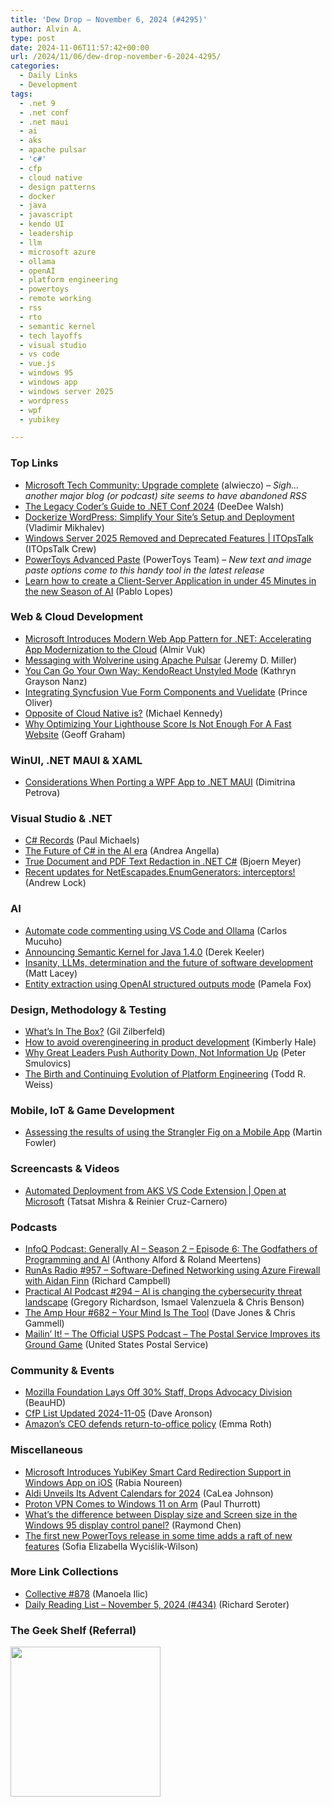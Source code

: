 ```yaml
---
title: 'Dew Drop – November 6, 2024 (#4295)'
author: Alvin A.
type: post
date: 2024-11-06T11:57:42+00:00
url: /2024/11/06/dew-drop-november-6-2024-4295/
categories:
  - Daily Links
  - Development
tags:
  - .net 9
  - .net conf
  - .net maui
  - ai
  - aks
  - apache pulsar
  - 'c#'
  - cfp
  - cloud native
  - design patterns
  - docker
  - java
  - javascript
  - kendo UI
  - leadership
  - llm
  - microsoft azure
  - ollama
  - openAI
  - platform engineering
  - powertoys
  - remote working
  - rss
  - rto
  - semantic kernel
  - tech layoffs
  - visual studio
  - vs code
  - vue.js
  - windows 95
  - windows app
  - windows server 2025
  - wordpress
  - wpf
  - yubikey

---
```

### <a name="top"></a>Top Links

  * <a href="https://techcommunity.microsoft.com/blog/weeklyroundupblog/microsoft-tech-community-upgrade-complete/4286874" target="_blank" rel="noopener">Microsoft Tech Community: Upgrade complete</a> (alwieczo) _&#8211; Sigh… another major blog (or podcast) site seems to have abandoned RSS_
  * <a href="https://www.mobilize.net/blog/the-legacy-coders-guide-to-.net-conf-2024" target="_blank" rel="noopener">The Legacy Coder&#8217;s Guide to .NET Conf 2024</a> (DeeDee Walsh)
  * <a href="https://www.docker.com/blog/how-to-dockerize-wordpress/" target="_blank" rel="noopener">Dockerize WordPress: Simplify Your Site’s Setup and Deployment</a> (Vladimir Mikhalev)
  * <a href="http://www.youtube.com/watch?v=e2-Cp7LImq8" target="_blank" rel="noopener">Windows Server 2025 Removed and Deprecated Features | ITOpsTalk</a> (ITOpsTalk Crew)
  * <a href="https://learn.microsoft.com/en-us/windows/powertoys/advanced-paste" target="_blank" rel="noopener">PowerToys Advanced Paste</a> (PowerToys Team) &#8211; _New text and image paste options come to this handy tool in the latest release_
  * <a href="https://devblogs.microsoft.com/visualstudio/learn-how-to-create-a-client-server-application-in-under-45-minutes-in-the-new-season-of-ai/" target="_blank" rel="noopener">Learn how to create a Client-Server Application in under 45 Minutes in the new Season of AI</a> (Pablo Lopes)



### <a name="web"></a>Web & Cloud Development

  * <a href="https://www.infoq.com/news/2024/11/modern-web-app-dotnet/?utm_campaign=infoq_content&utm_source=infoq&utm_medium=feed&utm_term=global" target="_blank" rel="noopener">Microsoft Introduces Modern Web App Pattern for .NET: Accelerating App Modernization to the Cloud</a> (Almir Vuk)
  * <a href="https://jeremydmiller.com/2024/11/05/messaging-with-wolverine-using-apache-pulsar/" target="_blank" rel="noopener">Messaging with Wolverine using Apache Pulsar</a> (Jeremy D. Miller)
  * <a href="https://www.telerik.com/blogs/you-can-go-your-own-way-kendoreact-unstyled-mode" target="_blank" rel="noopener">You Can Go Your Own Way: KendoReact Unstyled Mode</a> (Kathryn Grayson Nanz)
  * <a href="https://www.syncfusion.com/blogs/post/vue-form-components-and-vuelidate?utm_source=alvinashcraft&utm_medium=email&utm_campaign=alvinashcraft_blog_edmnov24" target="_blank" rel="noopener">Integrating Syncfusion Vue Form Components and Vuelidate</a> (Prince Oliver)
  * <a href="https://mkennedy.codes/posts/opposite-of-cloud-native-is-stack-native/" target="_blank" rel="noopener">Opposite of Cloud Native is?</a> (Michael Kennedy)
  * <a href="https://smashingmagazine.com/2024/11/why-optimizing-lighthouse-score-not-enough-fast-website/" target="_blank" rel="noopener">Why Optimizing Your Lighthouse Score Is Not Enough For A Fast Website</a> (Geoff Graham)



### <a name="silverlight"></a>WinUI, .NET MAUI & XAML

  * <a href="https://www.telerik.com/blogs/considerations-when-porting-wpf-app-net-maui" target="_blank" rel="noopener">Considerations When Porting a WPF App to .NET MAUI</a> (Dimitrina Petrova)



### <a name="dotnet"></a>Visual Studio & .NET

  * <a href="https://pmichaels.net/csharp-records/" target="_blank" rel="noopener">C# Records</a> (Paul Michaels)
  * <a href="https://podcasters.spotify.com/pod/show/productivecsharp/episodes/The-Future-of-C-in-the-AI-era-e2qjval" target="_blank" rel="noopener">The Future of C# in the AI era</a> (Andrea Angella)
  * <a href="https://www.textcontrol.com/blog/2024/11/05/true-document-and-pdf-text-redaction-in-net-c-sharp/" target="_blank" rel="noopener">True Document and PDF Text Redaction in .NET C#</a> (Bjoern Meyer)
  * <a href="https://andrewlock.net/recent-updates-for-netescapades-enumgenerators-interceptors/" target="_blank" rel="noopener">Recent updates for NetEscapades.EnumGenerators: interceptors!</a> (Andrew Lock)



### AI

  * <a href="https://blog.logrocket.com/automate-code-commenting-using-vs-code-ollama/" target="_blank" rel="noopener">Automate code commenting using VS Code and Ollama</a> (Carlos Mucuho)
  * <a href="https://devblogs.microsoft.com/semantic-kernel/announcing-semantic-kernel-for-java-1-4-0/" target="_blank" rel="noopener">Announcing Semantic Kernel for Java 1.4.0</a> (Derek Keeler)
  * <a href="https://www.mrlacey.com/2024/11/insanity-llms-determination-and-future.html" target="_blank" rel="noopener">Insanity, LLMs, determination and the future of software development</a> (Matt Lacey)
  * <a href="http://blog.pamelafox.org/2024/11/entity-extraction-using-openai.html" target="_blank" rel="noopener">Entity extraction using OpenAI structured outputs mode</a> (Pamela Fox)



### <a name="design"></a>Design, Methodology & Testing

  * <a href="https://www.everydayunittesting.com/2024/11/whats-in-the-box.html" target="_blank" rel="noopener">What’s In The Box?</a> (Gil Zilberfeld)
  * <a href="https://blog.logrocket.com/product-management/overengineering-product-development/" target="_blank" rel="noopener">How to avoid overengineering in product development</a> (Kimberly Hale)
  * <a href="https://dotneteers.net/why-great-leaders-push-authority-down-not-information-up/" target="_blank" rel="noopener">Why Great Leaders Push Authority Down, Not Information Up</a> (Peter Smulovics)
  * <a href="https://thenewstack.io/the-birth-and-continuing-evolution-of-platform-engineering/" target="_blank" rel="noopener">The Birth and Continuing Evolution of Platform Engineering</a> (Todd R. Weiss)



### <a name="mobile"></a>Mobile, IoT & Game Development

  * <a href="https://martinfowler.com/articles/strangler-fig-mobile-apps.html#Results" target="_blank" rel="noopener">Assessing the results of using the Strangler Fig on a Mobile App</a> (Martin Fowler)



### <a name="videos"></a>Screencasts & Videos

  * <a href="http://www.youtube.com/watch?v=h3mbOFbZDJI" target="_blank" rel="noopener">Automated Deployment from AKS VS Code Extension | Open at Microsoft</a> (Tatsat Mishra & Reinier Cruz-Carnero)



### <a name="podcasts"></a>Podcasts

  * <a href="https://www.infoq.com/podcasts/generally-ai-godfathers-programming-ai/" target="_blank" rel="noopener">InfoQ Podcast: Generally AI &#8211; Season 2 &#8211; Episode 6: The Godfathers of Programming and AI</a> (Anthony Alford & Roland Meertens)
  * <a href="https://runasradio.com/Shows/Show/957" target="_blank" rel="noopener">RunAs Radio #957 &#8211; Software-Defined Networking using Azure Firewall with Aidan Finn</a> (Richard Campbell)
  * <a href="https://changelog.com/practicalai/294" target="_blank" rel="noopener">Practical AI Podcast #294 &#8211; AI is changing the cybersecurity threat landscape</a> (Gregory Richardson, Ismael Valenzuela & Chris Benson)
  * <a href="https://theamphour.com/682-your-mind-is-the-tool/" target="_blank" rel="noopener">The Amp Hour #682 – Your Mind Is The Tool</a> (Dave Jones & Chris Gammell)
  * <a href="https://podcasts.apple.com/us/podcast/the-postal-service-improves-its-ground-game/id1587184784?i=1000675787442" target="_blank" rel="noopener">Mailin’ It! &#8211; The Official USPS Podcast &#8211; The Postal Service Improves its Ground Game</a> (United States Postal Service)



### <a name="events"></a>Community & Events

  * <a href="https://tech.slashdot.org/story/24/11/05/2039228/mozilla-foundation-lays-off-30-staff-drops-advocacy-division?utm_source=rss1.0mainlinkanon&utm_medium=feed" target="_blank" rel="noopener">Mozilla Foundation Lays Off 30% Staff, Drops Advocacy Division</a> (BeauHD)
  * <a href="https://www.codosaur.us/blog/cfp-list-updated-2024-11-05" target="_blank" rel="noopener">CfP List Updated 2024-11-05</a> (Dave Aronson)
  * <a href="https://www.theverge.com/2024/11/5/24289159/amazon-ceo-andy-jassy-defends-return-to-office-policy" target="_blank" rel="noopener">Amazon’s CEO defends return-to-office policy</a> (Emma Roth)



### <a name="misc"></a>Miscellaneous

  * <a href="https://petri.com/yubikey-smart-card-redirection-windows-app-ios/" target="_blank" rel="noopener">Microsoft Introduces YubiKey Smart Card Redirection Support in Windows App on iOS</a> (Rabia Noureen)
  * <a href="https://www.mentalfloss.com/aldi-advent-calendars-2024?utm_source=RSS" target="_blank" rel="noopener">Aldi Unveils Its Advent Calendars for 2024</a> (CaLea Johnson)
  * <a href="https://www.thurrott.com/mobile/copilot-pc/312599/proton-vpn-comes-to-windows-11-on-arm" target="_blank" rel="noopener">Proton VPN Comes to Windows 11 on Arm</a> (Paul Thurrott)
  * <a href="https://devblogs.microsoft.com/oldnewthing/20241105-00/?p=110472" target="_blank" rel="noopener">What’s the difference between Display size and Screen size in the Windows 95 display control panel?</a> (Raymond Chen)
  * <a href="https://betanews.com/2024/11/06/the-first-new-powertoys-release-in-some-time-adds-a-raft-of-new-features/" target="_blank" rel="noopener">The first new PowerToys release in some time adds a raft of new features</a> (Sofia Elizabella Wyciślik-Wilson)



### <a name="links"></a>More Link Collections

  * <a href="https://tympanus.net/codrops/collective/collective-878/" target="_blank" rel="noopener">Collective #878</a> (Manoela Ilic)
  * <a href="http://seroter.com/2024/11/05/daily-reading-list-november-5-2024-434/" target="_blank" rel="noopener">Daily Reading List – November 5, 2024 (#434)</a> (Richard Seroter)



### <a name="shelf"></a>The Geek Shelf (Referral)

<a href="https://www.amazon.com/dp/B0DHRLPX47/?tag=amavin-20" target="_blank" rel="noopener"><img loading="lazy" decoding="async" width="240" height="240" style="border: 0px currentcolor; border-image: none; background-image: none;" src="https://m.media-amazon.com/images/I/41ud-43-k-L._SS135_.jpg" border="0" /></a>
